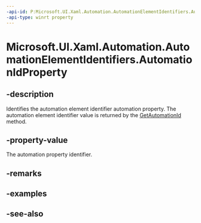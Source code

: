 ```yaml
---
-api-id: P:Microsoft.UI.Xaml.Automation.AutomationElementIdentifiers.AutomationIdProperty
-api-type: winrt property
---
```


<!-- Property syntax
public Windows.UI.Xaml.Automation.AutomationProperty AutomationIdProperty { get; }
-->

# Microsoft.UI.Xaml.Automation.AutomationElementIdentifiers.AutomationIdProperty

## -description
Identifies the automation element identifier automation property. The automation element identifier value is returned by the [GetAutomationId](../microsoft.ui.xaml.automation.peers/automationpeer_getautomationid_1912681712.md) method.

## -property-value
The automation property identifier.

## -remarks

## -examples

## -see-also
